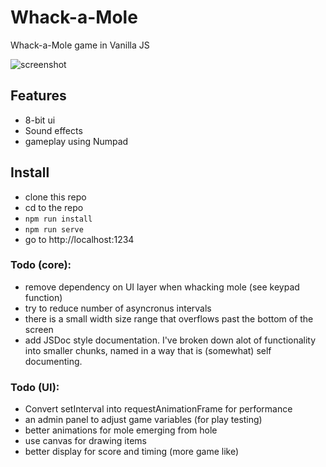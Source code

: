# Whack-a-Mole

Whack-a-Mole game in Vanilla JS

![screenshot](https://user-images.githubusercontent.com/189379/44050585-fa837a68-9efc-11e8-85df-43b281f44636.PNG)

## Features
- 8-bit ui
- Sound effects
- gameplay using Numpad

## Install
* clone this repo
* cd to the repo
* `npm run install`
* `npm run serve`
* go to http://localhost:1234

### Todo (core):
- remove dependency on UI layer when whacking mole (see keypad function)
- try to reduce number of asyncronus intervals
- there is a small width size range that overflows past the bottom of the screen
- add JSDoc style documentation. I've broken down alot of functionality into smaller chunks, named in a way that is (somewhat) self documenting.

### Todo (UI):

- Convert setInterval into requestAnimationFrame for performance
- an admin panel to adjust game variables (for play testing)
- better animations for mole emerging from hole
- use canvas for drawing items
- better display for score and timing (more game like)
